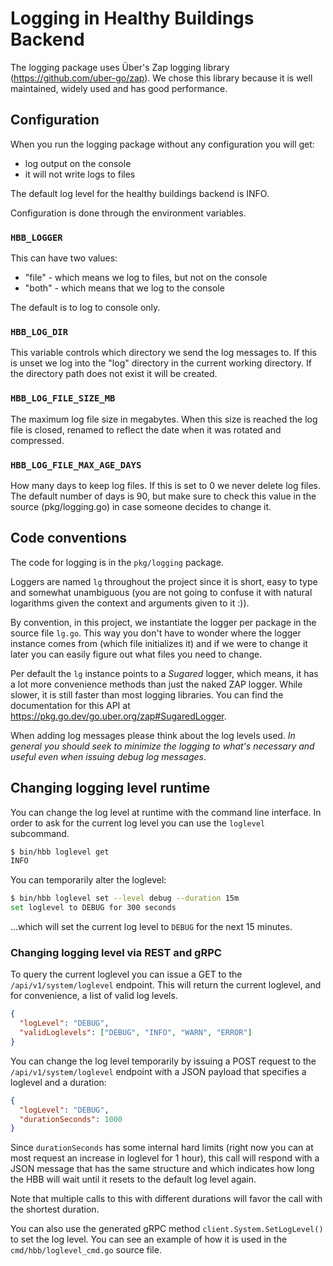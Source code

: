 # Logging in Healthy Buildings Backend

The logging package uses Über's Zap logging library (<https://github.com/uber-go/zap>). We chose this library because it is well maintained, widely used and has good performance.

## Configuration

When you run the logging package without any configuration you will get:

- log output on the console
- it will not write logs to files

The default log level for the healthy buildings backend is INFO.

Configuration is done through the environment variables.

### `HBB_LOGGER`

This can have two values:

- "file" - which means we log to files, but not on the console
- "both" - which means that we log to the console

The default is to log to console only.

### `HBB_LOG_DIR`

This variable controls which directory we send the log messages to. If this is unset we log into the "log" directory in the current working directory. If the directory path does not exist it will be created.

### `HBB_LOG_FILE_SIZE_MB`

The maximum log file size in megabytes. When this size is reached the log file is closed, renamed to reflect the date when it was rotated and compressed.

### `HBB_LOG_FILE_MAX_AGE_DAYS`

How many days to keep log files. If this is set to 0 we never delete log files. The default number of days is 90, but make sure to check this value in the source (pkg/logging.go) in case someone decides to change it.

## Code conventions

The code for logging is in the `pkg/logging` package.

Loggers are named `lg` throughout the project since it is short, easy to type and somewhat unambiguous (you are not going to confuse it with natural logarithms given the context and arguments given to it :)).

By convention, in this project, we instantiate the logger per package in the source file `lg.go`. This way you don't have to wonder where the logger instance comes from (which file initializes it) and if we were to change it later you can easily figure out what files you need to change.

Per default the `lg` instance points to a _Sugared_ logger, which means, it has a lot more convenience methods than just the naked ZAP logger. While slower, it is still faster than most logging libraries. You can find the documentation for this API at <https://pkg.go.dev/go.uber.org/zap#SugaredLogger>.

When adding log messages please think about the log levels used. _In general you should seek to minimize the logging to what's necessary and useful even when issuing debug log messages_.

## Changing logging level runtime

You can change the log level at runtime with the command line interface. In order to ask for the current log level you can use the `loglevel` subcommand.

```sh
$ bin/hbb loglevel get
INFO
```

You can temporarily alter the loglevel:

```sh
$ bin/hbb loglevel set --level debug --duration 15m
set loglevel to DEBUG for 300 seconds
```

...which will set the current log level to `DEBUG` for the next 15 minutes.

### Changing logging level via REST and gRPC

To query the current loglevel you can issue a GET to the `/api/v1/system/loglevel` endpoint. This will return the current loglevel, and for convenience, a list of valid log levels.

```json
{
  "logLevel": "DEBUG",
  "validLoglevels": ["DEBUG", "INFO", "WARN", "ERROR"]
}
```

You can change the log level temporarily by issuing a POST request to the `/api/v1/system/loglevel` endpoint with a JSON payload that specifies a loglevel and a duration:

```json
{
  "logLevel": "DEBUG",
  "durationSeconds": 1000
}
```

Since `durationSeconds` has some internal hard limits (right now you can at most request an increase in loglevel for 1 hour), this call will respond with a JSON message that has the same structure and which indicates how long the HBB will wait until it resets to the default log level again.

Note that multiple calls to this with different durations will favor the call with the shortest duration.

You can also use the generated gRPC method `client.System.SetLogLevel()` to set the log level. You can see an example of how it is used in the `cmd/hbb/loglevel_cmd.go` source file.
